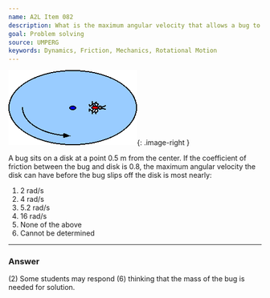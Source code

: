 ```yaml
---
name: A2L Item 082
description: What is the maximum angular velocity that allows a bug to remain fixed on a rotating disk.
goal: Problem solving
source: UMPERG
keywords: Dynamics, Friction, Mechanics, Rotational Motion
---
```


![Item082_fig1.gif](../images/Item082_fig1.gif){: .image-right } 

A bug sits on a disk at a point 0.5 m from the center.  If the
coefficient of friction between the bug and disk is 0.8, the maximum
angular velocity the disk can have before the bug slips off the disk is
most nearly:

1. 2 rad/s
2. 4 rad/s
3. 5.2 rad/s
4. 16 rad/s
5. None of the above
6. Cannot be determined


<hr/>

### Answer

(2) Some students may respond (6) thinking that the mass of the bug is
needed for solution.

